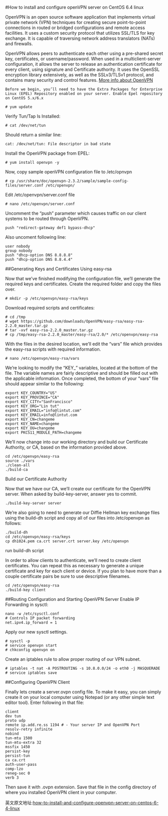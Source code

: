 #How to install and configure openVPN server on CentOS 6.4 linux

OpenVPN is an open source software application that implements virtual private network (VPN) techniques for creating secure point-to-point connections in routed or bridged configurations and remote access facilities. It uses a custom security protocol that utilizes SSL/TLS for key exchange. It is capable of traversing network address translators (NATs) and firewalls.

OpenVPN allows peers to authenticate each other using a pre-shared secret key, certificates, or username/password. When used in a multiclient-server configuration, it allows the server to release an authentication certificate for every client, using signature and Certificate authority. It uses the OpenSSL encryption library extensively, as well as the SSLv3/TLSv1 protocol, and contains many security and control features. [More info about OpenVPN](http://en.wikipedia.org/wiki/Openvpn)

`
Before we begin, you’ll need to have the Extra Packages for Enterprise Linux (EPEL) Repository enabled on your server.
Enable Epel repository on CentOS 5.x/6.x
`
```Shell
# yum update
```
Verify Tun/Tap Is Installed:
```Shell
# cat /dev/net/tun
```
Should return a similar line:
```Shell
cat: /dev/net/tun: File descriptor in bad state
```
Install the OpenVPN package from EPEL:
```Shell
# yum install openvpn -y
```
Now, copy sample openVPN configuration file to /etc/opnvpn
```Shell
# cp /usr/share/doc/openvpn-2.3.2/sample/sample-config-files/server.conf /etc/openvpn/
```
Edit /etc/openvpn/server.conf file
```Shell
# nano /etc/openvpn/server.conf
```
Uncomment the “push” parameter which causes traffic on our client systems to be routed through OpenVPN.
```Shell
push "redirect-gateway def1 bypass-dhcp"
```
Also uncoment following line:
```Shell
user nobody
group nobody
push "dhcp-option DNS 8.8.8.8"
push "dhcp-option DNS 8.8.4.4"
```
##Generating Keys and Certificates Using easy-rsa

Now that we’ve finished modifying the configuration file, we’ll generate the required keys and certificates. Create the required folder and copy the files over.
```Shell 
# mkdir -p /etc/openvpn/easy-rsa/keys
```
Download required scripts and certificates:
```Shell
# cd /tmp
# wget https://github.com/downloads/OpenVPN/easy-rsa/easy-rsa-2.2.0_master.tar.gz
# tar -xvf easy-rsa-2.2.0_master.tar.gz
# cp /tmp/easy-rsa-2.2.0_master/easy-rsa/2.0/* /etc/openvpn/easy-rsa
```
With the files in the desired location, we’ll edit the “vars” file which provides the easy-rsa scripts with required information.
```Shell
# nano /etc/openvpn/easy-rsa/vars
```
We’re looking to modify the “KEY_” variables, located at the bottom of the file. The variable names are fairly descriptive and should be filled out with the applicable information.
Once completed, the bottom of your “vars” file should appear similar to the following:
```Shell
export KEY_COUNTRY="US"
export KEY_PROVINCE="CA"
export KEY_CITY="SanFrancisco"
export KEY_ORG="Lin tut"
export KEY_EMAIL="info@lintut.com"
export KEY_EMAIL=info@lintut.com
export KEY_CN=changeme
export KEY_NAME=changeme
export KEY_OU=changeme
export PKCS11_MODULE_PATH=changeme
```
We’ll now change into our working directory and build our Certificate Authority, or CA, based on the information provided above.
```Shell
cd /etc/openvpn/easy-rsa
source ./vars
./clean-all
./build-ca
```
<src img='http://lintut.com/wp-content/uploads/2013/09/Screenshot-from-2013-09-23-234109.png'>
 Build our Certificate Authority

Now that we have our CA, we’ll create our certificate for the OpenVPN server. When asked by build-key-server, answer yes to commit.
```Shell
./build-key-server server
```
We’re also going to need to generate our Diffie Hellman key exchange files using the build-dh script and copy all of our files into /etc/openvpn as follows:
```Shell
./build-dh
cd /etc/openvpn/easy-rsa/keys
cp dh1024.pem ca.crt server.crt server.key /etc/openvpn
```

<src img='http://lintut.com/wp-content/uploads/2013/09/Screenshot-from-2013-09-23-234558.png'>
run build-dh script

 
In order to allow clients to authenticate, we’ll need to create client certificates. You can repeat this as necessary to generate a unique certificate and key for each client or device. If you plan to have more than a couple certificate pairs be sure to use descriptive filenames.
```Shell
cd /etc/openvpn/easy-rsa
./build-key client
```
##Routing Configuration and Starting OpenVPN Server
Enable IP Forwarding in sysctl:
```Shell
nano -w /etc/sysctl.conf
# Controls IP packet forwarding
net.ipv4.ip_forward = 1
```
Apply our new sysctl settings.
```Shell
# sysctl -p
# service openvpn start
# chkconfig openvpn on
```

Create an iptables rule to allow proper routing of our VPN subnet.
```Shell
# iptables -t nat -A POSTROUTING -s 10.8.0.0/24 -o eth0 -j MASQUERADE
# service iptables save
```
##Configuring OpenVPN Client

Finally lets create a server.ovpn config file. To make it easy, you can simply create it on your local computer using Notepad (or any other simple text editor tool). Enter following in that file:
```Shell
client
dev tun
proto udp
remote ip.add.re.ss 1194 # - Your server IP and OpenVPN Port
resolv-retry infinite
nobind
tun-mtu 1500
tun-mtu-extra 32
mssfix 1450
persist-key
persist-tun
ca ca.crt
auth-user-pass
comp-lzo
reneg-sec 0
verb 3
```
Then save it with .ovpn extension. Save that file in the config directory of where you installed OpenVPN client in your computer.

英文原文地址:[how-to-install-and-configure-openvpn-server-on-centos-6-4-linux](http://lintut.com/how-to-install-and-configure-openvpn-server-on-centos-6-4-linux/)
